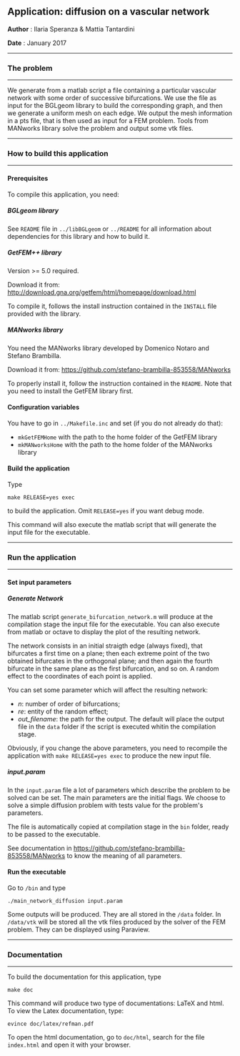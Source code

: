 ## Application: diffusion on a vascular network

**Author** : Ilaria Speranza & Mattia Tantardini 

**Date**   : January 2017

----------------------------------------------------
### The problem
----------------------------------------------------

We generate from a matlab script a file containing a particular 
vascular network with some order of successive bifurcations. We 
use the file as input for the BGLgeom library to build the 
corresponding graph, and then we generate a uniform mesh on each 
edge. We output the mesh information in a pts file, that is then 
used as input for a FEM problem. Tools from MANworks library solve
the problem and output some vtk files.

-----------------------------------------------------
### How to build this application
-----------------------------------------------------

#### Prerequisites

To compile this application, you need:

##### BGLgeom library

See `README` file in `../libBGLgeom` or `../README` for all 
information about dependencies for this library and how to 
build it.

##### GetFEM++ library

Version >= 5.0 required. 

Download it from: <http://download.gna.org/getfem/html/homepage/download.html>

To compile it, follows the install instruction contained in the `INSTALL` 
file provided with the library.

##### MANworks library

You need the MANworks library developed by Domenico Notaro and Stefano Brambilla.

Download it from: <https://github.com/stefano-brambilla-853558/MANworks>

To properly install it, follow the instruction contained in the `README`. Note 
that you need to install the GetFEM library first.


#### Configuration variables

You have to go in `../Makefile.inc` and set (if you do not already do that):
- `mkGetFEMHome`   with the path to the home folder of the GetFEM library
- `mkMANworksHome` with the path to the home folder of the MANworks library


#### Build the application

Type
```
make RELEASE=yes exec
```
to build the application. Omit `RELEASE=yes` if you want debug mode.

This command will also execute the matlab script that will generate the 
input file for the executable.


-------------------------------------------------------
### Run the application
-------------------------------------------------------

#### Set input parameters

##### Generate Network

The matlab script `generate_bifurcation_network.m` will produce at the 
compilation stage the input file for the executable. You can also execute 
from matlab or octave to display the plot of the resulting network.

The network consists in an initial straigth edge (always fixed), that 
bifurcates a first time on a plane; then each extreme point of the two 
obtained bifurcates in the orthogonal plane; and then again the fourth 
bifurcate in the same plane as the first bifurcation, and so on. A random 
effect to the coordinates of each point is applied.

You can set some parameter which will affect the resulting network:
- *n*: number of order of bifurcations;
- *re*: entity of the random effect;
- *out_filename*: the path for the output. The default will place the output 
				  file in the `data` folder if the script is executed whitin 
				  the compilation stage.
				  
Obviously, if you change the above parameters, you need to recompile the 
application with `make RELEASE=yes exec` to produce the new input file.
				  
##### input.param

In the `input.param` file a lot of parameters which describe the problem to be 
solved can be set. The main parameters are the initial flags. We choose to 
solve a simple diffusion problem with tests value for the problem's parameters.

The file is automatically copied at compilation stage in the `bin` folder, 
ready to be passed to the executable.

See documentation in <https://github.com/stefano-brambilla-853558/MANworks> 
to know the meaning of all parameters.

#### Run the executable

Go to `/bin` and type
```
./main_network_diffusion input.param
```

Some outputs will be produced. They are all stored in the `/data` folder. 
In `/data/vtk` will be stored all the vtk files produced by the solver 
of the FEM problem. They can be displayed using Paraview.

------------------------------------------
### Documentation
-----------------------------------------

To build the documentation for this application, type
```
make doc
```

This command will produce two type of documentations: LaTeX and html. 
To view the Latex documentation, type:
```
evince doc/latex/refman.pdf
```

To open the html documentation, go to `doc/html`, search for the file 
`index.html` and open it with your browser.


